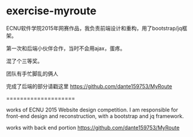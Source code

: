 # exercise-myroute
  
  ECNU软件学院2015年网赛作品，我负责前端设计和重构，用了bootstrap/jq框架。
  
  第一次和后端小伙伴合作，当时不会用ajax，蛋疼。
  
  混了个三等奖。
  
  团队有手忙脚乱的俩人
  
  完成了后端的部分请戳这里 <https://github.com/dante159753/MyRoute>

====================



  works of ECNU 2015 Website design competition. I am responsible for front-end design and reconstruction, with a bootstrap and jq framework. 
  
  works with back end portion <https://github.com/dante159753/MyRoute>
  
